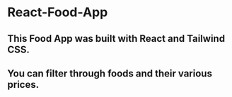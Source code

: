 # React-Food-App
## This Food App was built with React and Tailwind CSS.
## You can filter through foods and their various prices.

